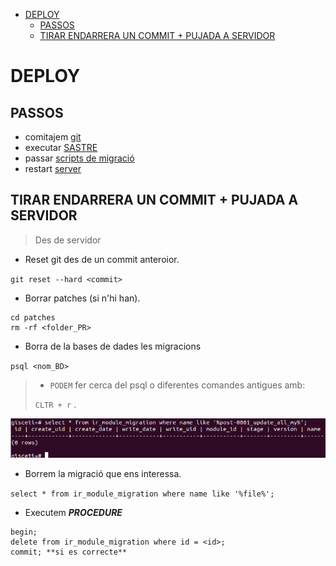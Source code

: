 <!-- TOC INICIO -->
- [DEPLOY](#deploy)
  - [PASSOS](#passos)
  - [TIRAR ENDARRERA UN COMMIT + PUJADA A SERVIDOR](#tirar-endarrera-un-commit--pujada-a-servidor)
<!-- TOC FIN -->

# DEPLOY

## PASSOS

* comitajem [git](https://rfc.gisce.net/t/memento-git-deploy/1795)
* executar [SASTRE](https://rfc.gisce.net/t/memento-sastre/1792)
* passar [scripts de migració](https://rfc.gisce.net/t/memento-scrips-de-migracio/1793)
* restart [server](https://rfc.gisce.net/t/memento-restar-server/1878)


## TIRAR ENDARRERA UN COMMIT + PUJADA A SERVIDOR

> Des de servidor

* Reset git des de un commit anteroior.

`git reset --hard <commit>`

* Borrar patches (si n'hi han).

``` 
cd patches
rm -rf <folder_PR>
``` 

* Borra de la bases de dades les migracions

`psql <nom_BD>`

> * `PODEM` fer cerca del psql o diferentes comandes antigues amb:
>
> `CLTR + r` .

  ![psql_select_srcipt_migration.png](../footage/psql_select_srcipt_migration.png)

* Borrem la migració que ens interessa.

`select * from ir_module_migration where name like '%file%';`

* Executem **_PROCEDURE_**

``` 
begin; 
delete from ir_module_migration where id = <id>;
commit; **si es correcte**
```